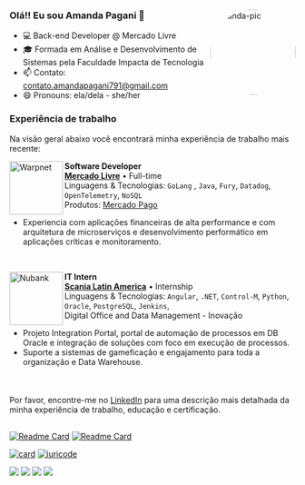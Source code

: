###

<img align="right" alt="manda-pic" width="150" style="border-radius:90px" src="https://media.giphy.com/media/l9it4Ze24R0cAT2d3e/giphy.gif"/>

### Olá!! Eu sou Amanda Pagani 💖
- 💻 Back-end Developer @ Mercado Livre
- ​​🎓​ Formada em Análise e Desenvolvimento de Sistemas pela Faculdade Impacta de Tecnologia
- 📫 Contato: contato.amandapagani791@gmail.com
- 😄 Pronouns: ela/dela - she/her

 ### Experiência de trabalho

  Na visão geral abaixo você encontrará minha experiência de trabalho mais recente:

  [<img align="left" height="94px" width="94px" alt="Warpnet" src="https://extensions.vtexassets.com/arquivos/ids/156473-800-auto?v=637273976727030000&width=800&height=auto&aspect=true"/>](https://www.spacex.com/)

  **Software Developer** \
  [**Mercado Livre**](https://careers-meli.mercadolibre.com/pt) • Full-time \
  Linguagens & Tecnologias: `GoLang` , `Java`, `Fury`, `Datadog`, `OpenTelemetry`, `NoSQL`\
  Produtos: [Mercado Pago](https://www.mercadopago.com.br)
  - Experiencia com aplicações financeiras de alta performance e com arquitetura de microserviços e desenvolvimento performático em aplicações críticas e monitoramento.
  <br/>

  [<img align="left" height="94px" width="94px" alt="Nubank" src="https://brandlogos.net/wp-content/uploads/2022/02/scania-logo-brandlogos.net_.png"/>](https://nubank.com.br/)

  **IT Intern** \
  [**Scania Latin America**](https://www.scania.com/br/pt/home.html) • Internship \
  Linguagens & Tecnologias: `Angular`, `.NET`, `Control-M`, `Python`, `Oracle`, `PostgreSQL`, `Jenkins`,\
  Digital Office and Data Management - Inovação
  - Projeto Integration Portal, portal de automação de processos em DB Oracle e integração de soluções com foco em execução de processos.
  - Suporte a sistemas de gameficação e engajamento para toda a organização e Data Warehouse.
  <br/>

####

  Por favor, encontre-me no [LinkedIn](https://www.linkedin.com/in/amanda-pagani-lima) para uma descrição mais detalhada da minha experiência de trabalho, educação e certificação.
##

[![Readme Card](https://github-readme-stats.vercel.app/api/pin/?username=programanda03&repo=OhMyDog-API&theme=onedark)](https://github.com/programanda03/OhMyDog-API) [![Readme Card](https://github-readme-stats.vercel.app/api/pin/?username=programanda03&repo=EducambiAPI&theme=onedark)](https://github.com/programanda03/EducambiAPI)

[![card](https://github-readme-stats.vercel.app/api?username=programanda03&theme=onedark&show_icons=true&hide_title=true)](https://github.com/anuraghazra/github-readme-stats) [![iuricode](https://github-readme-stats.vercel.app/api/top-langs/?username=programanda03&hide=html,css,dockerfile&layout=compact&theme=onedark)](https://github.com/anuraghazra/github-readme-stats)

  <div>
    <a href="https://www.linkedin.com/in/amanda-pagani-lima/" target="_blank"><img src="https://img.shields.io/badge/LinkedIn-0077B5?style=for-the-badge&logo=linkedin&logoColor=white"></a>
    <a href="https://www.instagram.com/_programanda_/" target="_blank"><img src="https://img.shields.io/badge/-Instagram-%23E4405F?style=for-the-badge&logo=instagram&logoColor=white" target="_blank"></a>
    <a href="https://open.spotify.com/user/4dhprq9zpn041cmcccizv1nok" target="_blank"><img src="https://img.shields.io/badge/Spotify-1ED760?&style=for-the-badge&logo=spotify&logoColor=white"></a> 
      <a href="https://gitlab.com/mandaapag03" target="_blank"><img src="https://img.shields.io/badge/GitLab-330F63?style=for-the-badge&logo=gitlab&logoColor=white"></a>
  </div>
